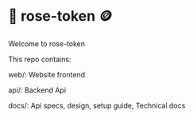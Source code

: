 # 🌹 rose-token 🪙

Welcome to rose-token

This repo contains:

web/: Website frontend 

api/: Backend Api

docs/: Api specs, design, setup guide, Technical docs

